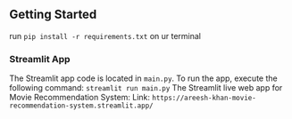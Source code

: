 ## Getting Started
run `pip install -r requirements.txt` on ur terminal

### Streamlit App

The Streamlit app code is located in `main.py`. To run the app, execute the following command:
`streamlit run main.py`
The Streamlit live web app for Movie Recommendation System:
Link: `https://areesh-khan-movie-recommendation-system.streamlit.app/`

